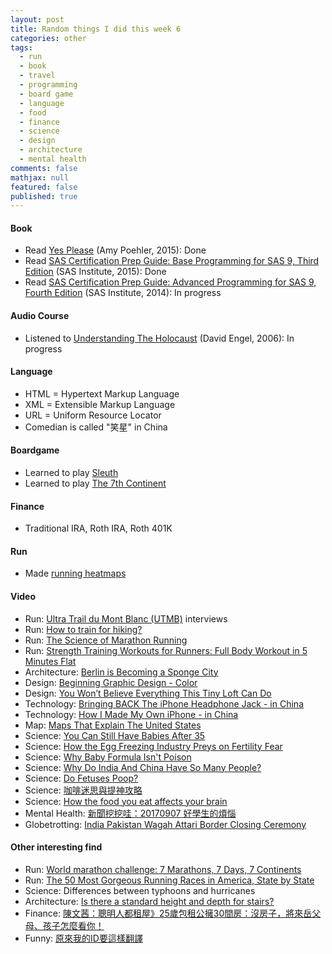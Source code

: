 ```yaml
---
layout: post
title: Random things I did this week 6
categories: other
tags: 
  - run
  - book
  - travel
  - programming
  - board game
  - language
  - food
  - finance
  - science
  - design
  - architecture
  - mental health
comments: false
mathjax: null
featured: false
published: true
---
```


#### Book 
* Read [Yes Please](https://www.amazon.com/Yes-Please-Amy-Poehler/dp/006226835X) (Amy Poehler, 2015): Done
* Read [SAS Certification Prep Guide: Base Programming for SAS 9, Third Edition](https://www.amazon.com/SAS-Certification-Prep-Guide-Programming/dp/1607649241) (SAS Institute, 2015): Done
* Read [SAS Certification Prep Guide: Advanced Programming for SAS 9, Fourth Edition](https://www.amazon.com/SAS-Certification-Prep-Guide-Programming/dp/1629593540) (SAS Institute, 2014): In progress

#### Audio Course
* Listened to [Understanding The Holocaust](https://www.recordedbooks.com/title-details/9781428117242) (David Engel, 2006): In progress

#### Language
* HTML = Hypertext Markup Language
* XML = Extensible Markup Language
* URL = Uniform Resource Locator
* Comedian is called "笑星" in China

#### Boardgame
* Learned to play [Sleuth](https://boardgamegeek.com/boardgame/594/sleuth)
* Learned to play [The 7th Continent](https://boardgamegeek.com/boardgame/180263/7th-continent)

#### Finance
* Traditional IRA, Roth IRA, Roth 401K

#### Run
* Made [running heatmaps](https://kcmlin.github.io/run/runmap1)

#### Video 

* Run: [Ultra Trail du Mont Blanc (UTMB)](http://utmbmontblanc.com/en/) interviews
* Run: [How to train for hiking?](https://youtu.be/aSTQcRgE06E)
* Run: [The Science of Marathon Running](https://youtu.be/2WuB8BhUJrc)
* Run: [Strength Training Workouts for Runners: Full Body Workout in 5 Minutes Flat](https://youtu.be/Rzc_R_-cEHQ)
* Architecture: [Berlin is Becoming a Sponge City](https://youtu.be/uWjGGvY65jk)
* Design: [Beginning Graphic Design - Color](https://youtu.be/_2LLXnUdUIc)
* Design: [You Won’t Believe Everything This Tiny Loft Can Do](https://youtu.be/LnC5-o44C9A)
* Technology: [Bringing BACK The iPhone Headphone Jack - in China](https://youtu.be/utfbE3_uAMA)
* Technology: [How I Made My Own iPhone - in China](https://youtu.be/leFuF-zoVzA)
* Map: [Maps That Explain The United States](https://www.youtube.com/watch?v=7yhoekPBwMg)
* Science: [You Can Still Have Babies After 35](https://youtu.be/6YIz9jZPzvo)
* Science: [How the Egg Freezing Industry Preys on Fertility Fear](https://youtu.be/t_dqqTZacBA)
* Science: [Why Baby Formula Isn't Poison](https://youtu.be/U_80bWlLJvg)
* Science: [Why Do India And China Have So Many People?](https://youtu.be/V7oiro8tYA4)
* Science: [Do Fetuses Poop?](https://youtu.be/qc-244lKjjM)
* Science: [咖啡迷思與提神攻略](https://youtu.be/UaIJoUQm1-4)
* Science: [How the food you eat affects your brain](https://youtu.be/xyQY8a-ng6g)
* Mental Health: [新聞挖挖哇：20170907 好學生的煩惱](https://youtu.be/76g_wAu95_c)
* Globetrotting: [India Pakistan Wagah Attari Border Closing Ceremony](https://youtu.be/LZ0ue-XGl9c)

#### Other interesting find 
* Run: [World marathon challenge: 7 Marathons, 7 Days, 7 Continents](http://www.worldmarathonchallenge.com/)
* Run: [The 50 Most Gorgeous Running Races in America, State by State](http://www.health.com/fitness/most-beautiful-running-races#louisianna-crescent-city-running-race)
* Science: Differences between typhoons and hurricanes
* Architecture: [Is there a standard height and depth for stairs?](https://diy.stackexchange.com/questions/244/is-there-a-standard-height-and-depth-for-stairs)
* Finance: [陳文茜：聰明人都租屋》25歲包租公擁30間房：沒房子，將來岳父母、孩子怎麼看你！](http://wealth.businessweekly.com.tw/m/GArticle.aspx?id=ARTL000084100)
* Funny: [原來我的ID要這樣翻譯](https://www.ptt.cc/bbs/StupidClown/M.1504697724.A.8A3.html)
